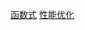 [函数式](https://www.yuque.com/docs/share/5369f2b9-78be-4d8a-871b-eaa9533231b7?#)
[性能优化](https://www.yuque.com/docs/share/27e956f3-b038-4621-ad8c-83d858e38ebd?#)
